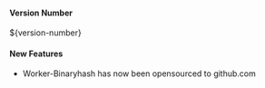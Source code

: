 #### Version Number
${version-number}

#### New Features
- Worker-Binaryhash has now been opensourced to github.com

